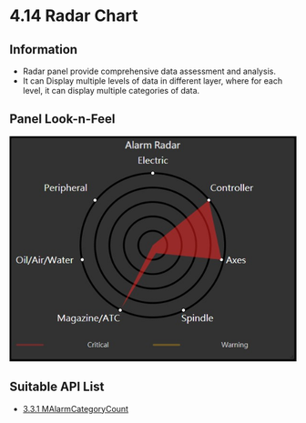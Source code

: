 # 4.14 Radar Chart

## Information

* Radar panel provide comprehensive data assessment and analysis.
* It can Display multiple levels of data in different layer, where for each level, it can display multiple categories of data.

## Panel Look-n-Feel

![](/images/3.3.1-MAlarmCategoryCount-Radar.jpg)   

## Suitable API List
  * [3.3.1 MAlarmCategoryCount](/api/3.3_alarm_funcs/MAlarmCategoryCount.md)
